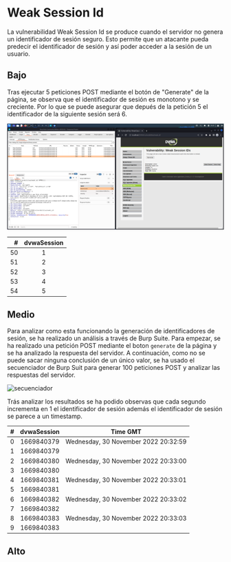 # Weak Session Id

La vulnerabilidad Weak Session Id se produce cuando el servidor no genera un identificador de sesión seguro. Esto permite que un atacante pueda predecir el identificador de sesión y así poder acceder a la sesión de un usuario.

## Bajo

Tras ejecutar 5 peticiones POST mediante el botón de "Generate" de la página, se observa que el identificador de sesión es monotono y se creciente. Por lo que se puede asegurar que depués de la petición 5 el identificador de la siguiente sesión será 6.

![5 peticiones](https://github.com/Hec7or-Uni/seginf-pr-5/blob/main/WSI/assets/requests-1.png)

| #    | dvwaSession |
| ---: |    :---:    |
|  50  |      1      | 
|  51  |      2      | 
|  52  |      3      | 
|  53  |      4      | 
|  54  |      5      |  

## Medio

Para analizar como esta funcionando la generación de identificadores de sesión, se ha realizado un análisis a través de Burp Suite.
Para empezar, se ha realizado una petición POST mediante el boton `generate` de la página y se ha analizado la respuesta del servidor.
A continuación, como no se puede sacar ninguna conclusión de un único valor, se ha usado el secuenciador de Burp Suit para generar 100 peticiones POST y analizar las respuestas del servidor. 

![secuenciador](https://github.com/Hec7or-Uni/seginf-pr-5/blob/main/WSI/assets/secuenciador.png)

Trás analizar los resultados se ha podido observas que cada segundo incrementa en 1 el identificador de sesión además el identificador de sesión se parece a un timestamp.

|   #  | dvwaSession | Time GMT  |
| ---: |    :---:    | ------ |
| 0    | 1669840379  | Wednesday, 30 November 2022 20:32:59| 
| 1    | 1669840379  |        | 
| 2    | 1669840380  | Wednesday, 30 November 2022 20:33:00| 
| 3    | 1669840380  |        | 
| 4    | 1669840381  | Wednesday, 30 November 2022 20:33:01|  
| 5    | 1669840381  |        | 
| 6    | 1669840382  | Wednesday, 30 November 2022 20:33:02| 
| 7    | 1669840382  |        | 
| 8    | 1669840383  | Wednesday, 30 November 2022 20:33:03| 
| 9    | 1669840383  |        | 

## Alto